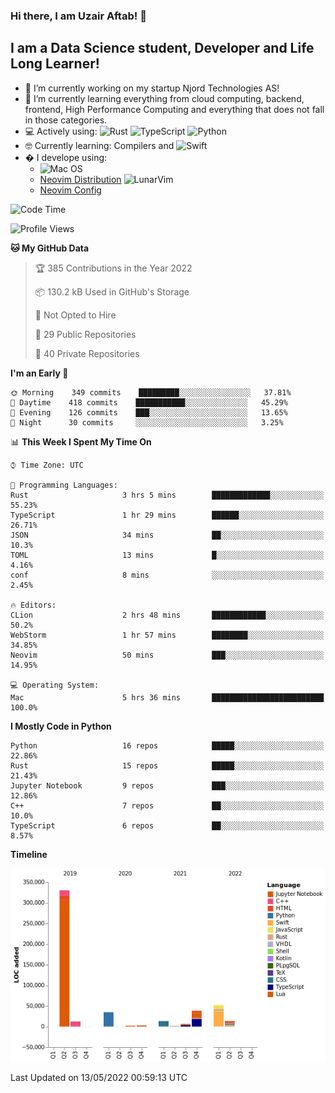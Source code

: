 ### Hi there, I am Uzair Aftab! 👋

## I am a Data Science student, Developer and Life Long Learner!
- 🔭 I’m currently working on my startup Njord Technologies AS!
- 🌱 I’m currently learning everything from cloud computing, backend, frontend, High Performance Computing and everything that does not fall in those categories.
- 💻 Actively using: <img alt="Rust" src="https://img.shields.io/badge/rust-%23000000.svg?style=for-the-badge&logo=rust&logoColor=white"/> <img alt="TypeScript" src="https://img.shields.io/badge/typescript-%23007ACC.svg?style=for-the-badge&logo=typescript&logoColor=white"/> <img alt="Python" src="https://img.shields.io/badge/python-%2314354C.svg?style=for-the-badge&logo=python&logoColor=white"/>
- 🤓 Currently learning: Compilers and ![Swift](https://img.shields.io/badge/swift-F54A2A?style=for-the-badge&logo=swift&logoColor=white)
- � I develope using: 
  - ![Mac OS](https://img.shields.io/badge/mac%20os-000000?style=for-the-badge&logo=macos&logoColor=F0F0F0)
  -  [Neovim Distribution](https://github.com/LunarVim/LunarVim) <img alt="LunarVim" src="https://www.lunarvim.org/assets/lunarvim_logo.png" width="5%"/>
  -  [Neovim Config](https://github.com/Uzaaft/lvim_abz)
  
<!--START_SECTION:waka-->
![Code Time](http://img.shields.io/badge/Code%20Time-0%20secs-blue)

![Profile Views](http://img.shields.io/badge/Profile%20Views-6-blue)

**🐱 My GitHub Data** 

> 🏆 385 Contributions in the Year 2022
 > 
> 📦 130.2 kB Used in GitHub's Storage 
 > 
> 🚫 Not Opted to Hire
 > 
> 📜 29 Public Repositories 
 > 
> 🔑 40 Private Repositories  
 > 
**I'm an Early 🐤** 

```text
🌞 Morning    349 commits    █████████░░░░░░░░░░░░░░░░   37.81% 
🌆 Daytime    418 commits    ███████████░░░░░░░░░░░░░░   45.29% 
🌃 Evening    126 commits    ███░░░░░░░░░░░░░░░░░░░░░░   13.65% 
🌙 Night      30 commits     ░░░░░░░░░░░░░░░░░░░░░░░░░   3.25%

```


📊 **This Week I Spent My Time On** 

```text
⌚︎ Time Zone: UTC

💬 Programming Languages: 
Rust                     3 hrs 5 mins        █████████████░░░░░░░░░░░░   55.23% 
TypeScript               1 hr 29 mins        ██████░░░░░░░░░░░░░░░░░░░   26.71% 
JSON                     34 mins             ██░░░░░░░░░░░░░░░░░░░░░░░   10.3% 
TOML                     13 mins             █░░░░░░░░░░░░░░░░░░░░░░░░   4.16% 
conf                     8 mins              ░░░░░░░░░░░░░░░░░░░░░░░░░   2.45%

🔥 Editors: 
CLion                    2 hrs 48 mins       ████████████░░░░░░░░░░░░░   50.2% 
WebStorm                 1 hr 57 mins        ████████░░░░░░░░░░░░░░░░░   34.85% 
Neovim                   50 mins             ███░░░░░░░░░░░░░░░░░░░░░░   14.95%

💻 Operating System: 
Mac                      5 hrs 36 mins       █████████████████████████   100.0%

```

**I Mostly Code in Python** 

```text
Python                   16 repos            █████░░░░░░░░░░░░░░░░░░░░   22.86% 
Rust                     15 repos            █████░░░░░░░░░░░░░░░░░░░░   21.43% 
Jupyter Notebook         9 repos             ███░░░░░░░░░░░░░░░░░░░░░░   12.86% 
C++                      7 repos             ██░░░░░░░░░░░░░░░░░░░░░░░   10.0% 
TypeScript               6 repos             ██░░░░░░░░░░░░░░░░░░░░░░░   8.57%

```


**Timeline**

![Chart not found](https://raw.githubusercontent.com/Uzaaft/Uzaaft/master/charts/bar_graph.png) 


 Last Updated on 13/05/2022 00:59:13 UTC
<!--END_SECTION:waka-->
